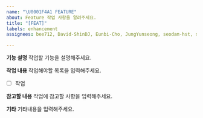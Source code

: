 ```yaml
---
name: "\U0001F4A1 FEATURE"
about: Feature 작업 사항을 알려주세요.
title: "[FEAT]"
labels: enhancement
assignees: bee712, David-ShinDJ, Eunbi-Cho, JungYunseong, seodam-hst, seunghoonkim34

---
```


**기능 설명**
작업할 기능을 설명해주세요.

**작업 내용**
작업해야할 목록을 입력해주세요.

- [ ] 작업

**참고할 내용**
작업에 참고할 사항을 입력해주세요.

**기타**
기타내용을 입력해주세요.
